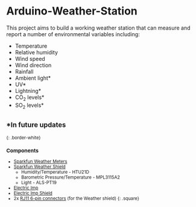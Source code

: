Arduino-Weather-Station
===============
This project aims to build a working weather station that can measure and report a number of environmental variables including:

- Temperature
- Relative humidity
- Wind speed
- Wind direction
- Rainfall
- Ambient light*
- UV*
- Lightning*
- CO<sub>2</sub> levels*
- SO<sub>2</sub> levels*

<small>*In future updates
----------------------
{: .border-white}

### Components

- [Sparkfun Weather Meters](https://www.sparkfun.com/products/8942)
- [Sparkfun Weather Shield](https://www.sparkfun.com/products/12081)
  - Humidity/Temperature - HTU21D
  - Barometric Pressure/Temperature - MPL3115A2
  - Light - ALS-PT19
- [Electric Imp](https://www.sparkfun.com/products/11395)
- [Electric Imp Shield](https://www.sparkfun.com/products/12887)
- 2x [RJ11 6-pin connectors](https://www.sparkfun.com/products/132) (for the Weather shield)
{: .square}
